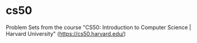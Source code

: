# cs50

Problem Sets from the course "CS50: Introduction to Computer Science | Harvard University" (https://cs50.harvard.edu/)
